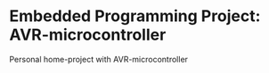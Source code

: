 # Embedded Programming Project: AVR-microcontroller
Personal home-project with AVR-microcontroller


